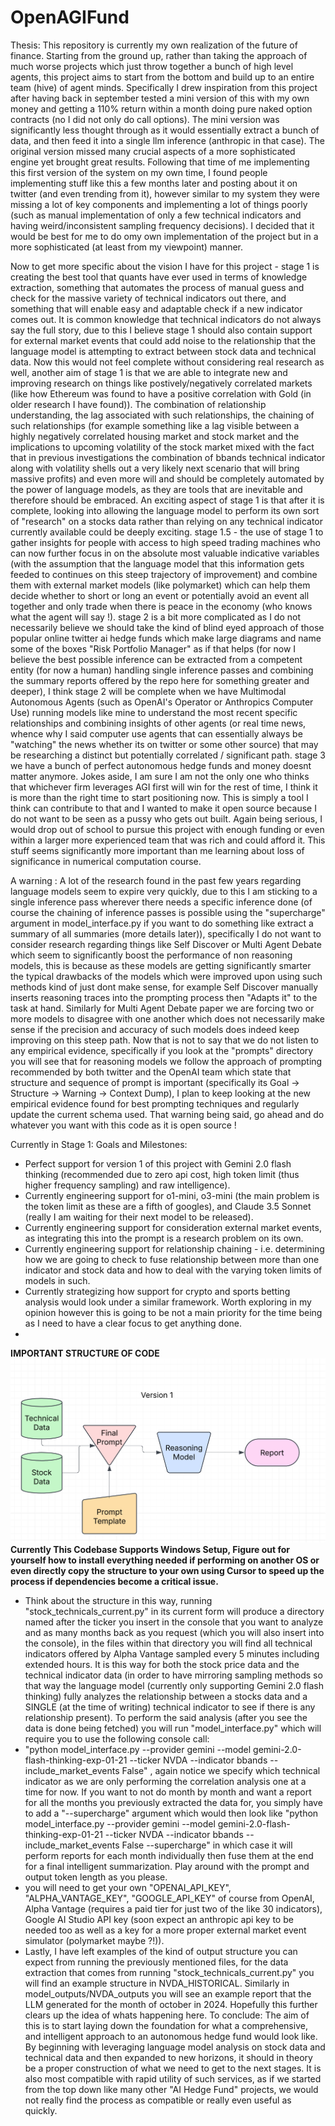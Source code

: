 # OpenAGIFund
Thesis:
This repository is currently my own realization of the future of finance. Starting from the ground up, rather than taking the approach of much worse projects which just throw together a bunch of high level agents, this project aims to start from the bottom and build up to an entire team (hive) of agent minds.
Specifically I drew inspiration from this project after having back in september tested a mini version of this with my own money and getting a 110% return within a month doing pure naked option contracts (no I did not only do call options). The mini version was significantly less thought through as it would essentially extract a bunch of data, and then feed it into a single llm inference (anthropic in that case). The original version missed many crucial aspects of a more sophisticated engine yet brought great results. 
Following that time of me implementing this first version of the system on my own time, I found people implementing stuff like this a few months later and posting about it on twitter (and even trending from it), however similar to my system they were missing a lot of key components and implementing a lot of things poorly (such as manual implementation of only a few technical indicators and having weird/inconsistent sampling frequency decisions). I decided that it would be best for me to do omy own implementation of the project but in a more sophisticated (at least from my viewpoint) manner. 

Now to get more specific about the vision I have for this project - 
stage 1 is creating the best tool that quants have ever used in terms of knowledge extraction, something that automates the process of manual guess and check for the massive variety of technical indicators out there, and something that will enable easy and adaptable check if a new indicator comes out. It is common knowledge that technical indicators do not always say the full story, due to this I believe stage 1 should also contain support for external market events that could add noise to the relationship that the language model is attempting to extract between stock data and technical data. Now this would not feel complete without considering real research as well, another aim of stage 1 is that we are able to integrate new and improving research on things like postively/negatively correlated markets (like how Ethereum was found to have a positive correlation with Gold (in older research I have found)). The combination of relationship understanding, the lag associated with such relationships, the chaining of such relationships (for example something like a lag visible between a highly negatively correlated housing market and stock market and the implications to upcoming volatility of the stock market mixed with the fact that in previous investigations the combination of bbands technical indicator along with volatility shells out a very likely next scenario that will bring massive profits) and even more will and should be completely automated by the power of language models, as they are tools that are inevitable and therefore should be embraced. An exciting aspect of stage 1 is that after it is complete, looking into allowing the language model to perform its own sort of "research" on a stocks data rather than relying on any technical indicator currently available could be deeply exciting. 
stage 1.5 - the use of stage 1 to gather insights for people with access to high speed trading machines who can now further focus in on the absolute most valuable indicative variables (with the assumption that the language model that this information gets feeded to continues on this steep trajectory of improvement) and combine them with external market models (like polymarket) which can help them decide whether to short or long an event or potentially avoid an event all together and only trade when there is peace in the economy (who knows what the agent will say !). 
stage 2 is a bit more complicated as I do not necessarily believe we should take the kind of blind eyed approach of those popular online twitter ai hedge funds which make large diagrams and name some of the boxes "Risk Portfolio Manager" as if that helps (for now I believe the best possible inference can be extracted from a competent entity (for now a human) handling single inference passes and combining the summary reports offered by the repo here for something greater and deeper), I think stage 2 will be complete when we have Multimodal Autonomous Agents (such as OpenAI's Operator or Anthropics Computer Use) running models like mine to understand the most recent specific relationships and combining insights of other agents (or real time news, whence why I said computer use agents that can essentially always be "watching" the news whether its on twitter or some other source) that may be researching a distinct but potentially correlated / significant path. 
stage 3 we have a bunch of perfect autonomous hedge funds and money doesnt matter anymore. 
Jokes aside, I am sure I am not the only one who thinks that whichever firm leverages AGI first will win for the rest of time, I think it is more than the right time to start positioning now. This is simply a tool I think can contribute to that and I wanted to make it open source because I do not want to be seen as a pussy who gets out built. 
Again being serious, I would drop out of school to pursue this project with enough funding or even within a larger more experienced team that was rich and could afford it. This stuff seems significantly more important than me learning about loss of significance in numerical computation course.

A warning : A lot of the research found in the past few years regarding language models seem to expire very quickly, due to this I am sticking to a single inference pass wherever there needs a specific inference done (of course the chaining of inference passes is possible using the "supercharge" argument in model_interface.py if you want to do something like extract a summary of all summaries (more details later)), specifically I do not want to consider research regarding things like Self Discover or Multi Agent Debate which seem to significantly boost the performance of non reasoning models, this is because as these models are getting significantly smarter the typical drawbacks of the models which were improved upon using such methods kind of just dont make sense, for example Self Discover manually inserts reasoning traces into the prompting process then "Adapts it" to the task at hand. Similarly for Multi Agent Debate paper we are forcing two or more models to disagree with one another which does not necessarily make sense if the precision and accuracy of such models does indeed keep improving on this steep path. Now that is not to say that we do not listen to any empirical evidence, specifically if you look at the "prompts" directory you will see that for reasoning models we follow the approach of prompting recommended by both twitter and the OpenAI team which state that structure and sequence of prompt is important (specifically its Goal -> Structure -> Warning -> Context Dump), I plan to keep looking at the new empirical evidence found for best prompting techniques and regularly update the current schema used. That warning being said, go ahead and do whatever you want with this code as it is open source !

Currently in Stage 1:
Goals and Milestones:
- Perfect support for version 1 of this project with Gemini 2.0 flash thinking (recommended due to zero api cost, high token limit (thus higher frequency sampling) and raw intelligence).
- Currently engineering support for o1-mini, o3-mini (the main problem is the token limit as these are a fifth of googles), and Claude 3.5 Sonnet (really I am waiting for their next model to be released).
- Currently engineering support for consideration external market events, as integrating this into the prompt is a research problem on its own.
- Currently engineering support for relationship chaining - i.e. determining how we are going to check to fuse relationship between more than one indicator and stock data and how to deal with the varying token limits of models in such.
- Currently strategizing how support for crypto and sports betting analysis would look under a similar framework. Worth exploring in my opinion however this is going to be not a main priority for the time being as I need to have a clear focus to get anything done.
- 
**IMPORTANT STRUCTURE OF CODE**
![OpenAGIFund Architecture](OpenAGIFundv1.png)
  **Currently This Codebase Supports Windows Setup, Figure out for yourself how to install everything needed if performing on another OS or even directly copy the structure to your own using Cursor to speed up the process if dependencies become a critical issue.**
- Think about the structure in this way, running "stock_technicals_current.py" in its current form will produce a directory named after the ticker you insert in the console that you want to analyze and as many months back as you request (which you will also insert into the console), in the files within that directory you will find all technical indicators offered by Alpha Vantage sampled every 5 minutes including extended hours. It is this way for both the stock price data and the technical indicator data (in order to have mirroring sampling methods so that way the language model (currently only supporting Gemini 2.0 flash thinking) fully analyzes the relationship between a stocks data and a SINGLE (at the time of writing) technical indicator to see if there is any relationship present). To perform the said analysis (after you see the data is done being fetched) you will run "model_interface.py" which will require you to use the following console call:
- "python model_interface.py --provider gemini --model gemini-2.0-flash-thinking-exp-01-21 --ticker NVDA --indicator bbands --include_market_events False" , again notice we specify which technical indicator as we are only performing the correlation analysis one at a time for now. If you want to not do month by month and want a report for all the months you previously extracted the data for, you simply have to add a "--supercharge" argument which would then look like     "python model_interface.py --provider gemini --model gemini-2.0-flash-thinking-exp-01-21 --ticker NVDA --indicator bbands --include_market_events False --supercharge" in which case it will perform reports for each month individually then fuse them at the end for a final intelligent summarization. Play around with the prompt and output token length as you please.
- you will need to get your own "OPENAI_API_KEY", "ALPHA_VANTAGE_KEY", "GOOGLE_API_KEY" of course from OpenAI, Alpha Vantage (requires a paid tier for just two of the like 30 indicators), Google AI Studio API key (soon expect an anthropic api key to be needed too as well as a key for a more proper external market event simulator (polymarket maybe ?!)).
- Lastly, I have left examples of the kind of output structure you can expect from running the previously mentioned files, for the data extraction that comes from running "stock_technicals_current.py" you will find an example structure in NVDA_HISTORICAL. Similarly in model_outputs/NVDA_outputs you will see an example report that the LLM generated for the month of october in 2024. Hopefully this further clears up the idea of whats happening here.
To conclude: The aim of this is to start laying down the foundation for what a comprehensive, and intelligent approach to an autonomous hedge fund would look like. By beginning with leveraging language model analysis on stock data and technical data and then expanded to new horizons, it should in theory be a proper construction of what we need to get to the next stages. It is also most compatible with rapid utility of such services, as if we started from the top down like many other "AI Hedge Fund" projects, we would not really find the process as compatible or really even useful as quickly. 
